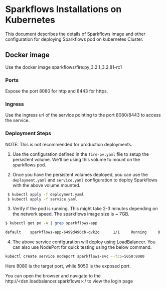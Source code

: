# Sparkflows Installations on Kubernetes

This document describes the details of Sparkflows image and other configuration for deploying Sparkflows pod on kubernetes Cluster.

## Docker image

Use the docker image sparkflows/fire:py_3.2.1_3.2.81-rc1

### Ports

Expose the port 8080 for http and 8443 for https.

### Ingress

Use the ingress url of the service pointing to the port 8080/8443 to access the service.

### Deployment Steps

NOTE: This is not recommended for production deployments.

1. Use the configuration defined in the `fire-pv.yaml` file to setup the persistent volume. We'll be using this volume to mount on the sparkflows pod.

2. Once you have the persistent volumes deployed, you can use the `deployment.yaml` and `service.yaml` configuration to deploy Sparkflows with the above volume mounted.

```bash
 $ kubectl apply -f deployment.yaml
 $ kubectl apply -f service.yaml
```

3. Verify if the pod is running. This might take 2-3 minutes depending on the network speed. The sparkflows image size is ~ 7GB.

```bash
$ kubectl get po -A | grep sparkflows-app

default    sparkflows-app-6499d496cb-qvk2q      1/1     Running     0     14m

```

4. The above service configuration will deploy using LoadBalancer. You can also use NodePort for quick testing using the below command.

```bash
kubectl create service nodeport sparkflows-svc --tcp=5050:8080
```

Here 8080 is the target port, while 5050 is the exposed port.

You can open the browser and navigate to the http://<dsn.loadbalancer.sparkflows>:<exposed-port>/ to view the login page
